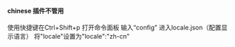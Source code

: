 #### chinese 插件不管用
使用快捷键在Ctrl+Shift+p 打开命令面板 输入“config” 进入locale.json（配置显示语言）
将"locale"设置为"locale":"zh-cn"

